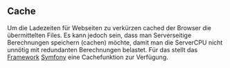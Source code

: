 ## Cache
Um die Ladezeiten für Webseiten zu verkürzen cached der Browser die übermittelten Files. Es kann jedoch sein, dass man Serverseitige Berechnungen speichern (cachen) möchte, damit man die ServerCPU nicht unnötig mit redundanten Berechnungen belastet. Für das stellt das [Framework](/de/wiki/programmiersprachen/framework) [Symfony](https://symfony.com/) eine Cachefunktion zur Verfügung. 
